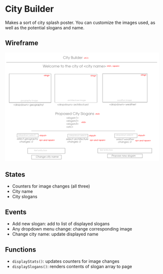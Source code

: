 # City Builder

Makes a sort of city splash poster. You can customize the images used, as well as the potential slogans and name.

## Wireframe

![city builder wireframe diagram](./wireframe.png)

## States

- Counters for image changes (all three)
- City name
- City slogans

## Events

- Add new slogan: add to list of displayed slogans
- Any dropdown menu change: change corresponding image
- Change city name: update displayed name

## Functions

- `displayStats()`: updates counters for image changes
- `displaySlogans()`: renders contents of slogan array to page
